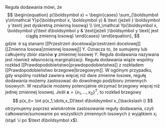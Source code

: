 Reguła dodawania mówi, że
$$
\begin{equation}
p(\boldsymbol x) =
	\begin{cases}
		\sum_{\boldsymbol y\in\mathcal Y}p(\boldsymbol x, \boldsymbol y) &
		\text {jeżeli } \boldsymbol y \text{ jest dyskretną zmienną losową} \\
		\int_\mathcal Yp(\boldsymbol x, \boldsymbol y)\text d\boldsymbol y &
		\text{jeżeli }\boldsymbol y \text{ jest ciągłą zmienną losową}
	\end{cases}
\end{equation},
$$
gdzie $\mathcal Y$ są stanami [[Przestrzeń docelowa|przestrzeni docelowej]] [[Zmienna losowa|zmiennej losowej]] Y. 
Oznacza to, że sumujemy lub całkujemy zbiór stanów $\boldsymbol y$ zmiennej losowej $Y$. 
Reguła dodawania nazywana jest również własnością marginalizacji. 
Reguła dodawania wiąże wspólny rozkład [[Prawdopodobieństwo|prawdopodobieństwa]] z rozkładem [[Prawdopodobieństwo brzegowe|brzegowym]]. W ogólnym przypadku, gdy wspólny  rozkład zawiera więcej niż dwie zmienne losowe, regułę dodawania możemy zastosować do dowolnego podzbioru zmiennych losowych. W rezultacie możemy potencjalnie otrzymać brzegowy więcej niż jednej zmiennej losowej. Jeśli $\boldsymbol x=\{x_1,\dots,x_D\}^T$, to rozkład brzegowy
$$
p(x_i)=
\int p(x_1,\dots,x_D)\text d\boldsymbol x_{\backslash i}
$$
otrzymujemy poprzez wielokrotnie zastosowanie reguły dodawania, czyli całkowanie/sumowanie po wszystkich zmiennych losowych z wyjątkiem $x_i$ (stąd $\backslash i$ po $\text d\boldsymbol x$). 